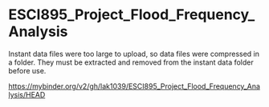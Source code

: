 # ESCI895_Project_Flood_Frequency_Analysis

Instant data files were too large to upload, so data files were compressed in a folder. They must be extracted and removed from the instant data folder before use.

https://mybinder.org/v2/gh/lak1039/ESCI895_Project_Flood_Frequency_Analysis/HEAD
